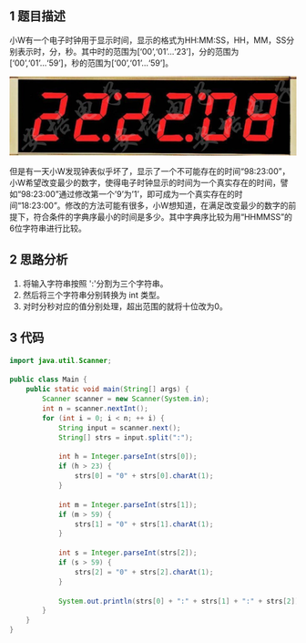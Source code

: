 ## 1 题目描述

小W有一个电子时钟用于显示时间，显示的格式为HH:MM:SS，HH，MM，SS分别表示时，分，秒。其中时的范围为[‘00’,‘01’…‘23’]，分的范围为[‘00’,‘01’…‘59’]，秒的范围为[‘00’,‘01’…‘59’]。

![img](2019-11-21-%E7%89%9B%E5%AE%A2%E7%BD%91%E7%BC%96%E7%A8%8B%E9%A2%98-%E6%97%B6%E9%92%9F.assets/299770_1504161571939_77FD55542A1B0FC26EEFAF5B831FE946.png)

但是有一天小W发现钟表似乎坏了，显示了一个不可能存在的时间“98:23:00”，小W希望改变最少的数字，使得电子时钟显示的时间为一个真实存在的时间，譬如“98:23:00”通过修改第一个’9’为’1’，即可成为一个真实存在的时间“18:23:00”。修改的方法可能有很多，小W想知道，在满足改变最少的数字的前提下，符合条件的字典序最小的时间是多少。其中字典序比较为用“HHMMSS”的6位字符串进行比较。 





## 2 思路分析

1. 将输入字符串按照 ':'分割为三个字符串。
2. 然后将三个字符串分别转换为 int 类型。
3. 对时分秒对应的值分别处理，超出范围的就将十位改为0。



## 3 代码

```java
import java.util.Scanner;
 
public class Main {
    public static void main(String[] args) {
        Scanner scanner = new Scanner(System.in);
        int n = scanner.nextInt();
        for (int i = 0; i < n; ++ i) {
            String input = scanner.next();
            String[] strs = input.split(":");
             
            int h = Integer.parseInt(strs[0]);
            if (h > 23) {
                strs[0] = "0" + strs[0].charAt(1);
            }
             
            int m = Integer.parseInt(strs[1]);
            if (m > 59) {
                strs[1] = "0" + strs[1].charAt(1);
            }
             
            int s = Integer.parseInt(strs[2]);
            if (s > 59) {
                strs[2] = "0" + strs[2].charAt(1);
            }
             
            System.out.println(strs[0] + ":" + strs[1] + ":" + strs[2]);
        }
    }
}
```



